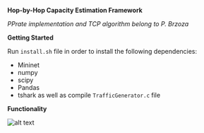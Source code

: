 **Hop-by-Hop Capacity Estimation Framework**

_PPrate implementation and TCP algorithm belong to P. Brzoza_

**Getting Started**

Run `install.sh` file in order to install the following dependencies:
- Mininet
- numpy
- scipy
- Pandas
- tshark
as well as compile `TrafficGenerator.c` file

**Functionality**

![alt text]()

[](url)
